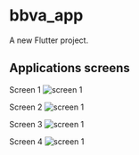 # bbva_app

A new Flutter project.

## Applications screens

Screen 1
![screen 1](assets/screen_1.png)

Screen 2
![screen 1](assets/screen_2.png)

Screen 3
![screen 1](assets/screen_3.png)

Screen 4
![screen 1](assets/screen_4.png)